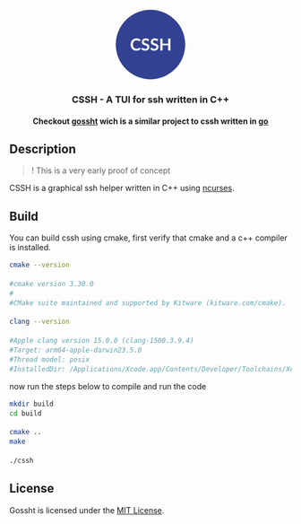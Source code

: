 <div id="top"></div>

<br />
<div align="center">
  <a href="https://github.com/skryvvara/cssh">
      <img src="./.github/assets/cssh.svg" width=124 height=124 style="border-radius: 100%;" alt="CSSH Logo">
  </a>

  <h3 align="center">CSSH - A TUI for ssh written in C++</h3>
  <h4 align="center">Checkout <a href="https://github.com/skryvvara/gossht">gossht</a> wich is a similar project to cssh written in <a href="https://go.dev">go</a></h4>
</div>

## Description

> ! This is a very early proof of concept

CSSH is a graphical ssh helper written in C++ using [ncurses](https://invisible-island.net/ncurses/).

## Build

You can build cssh using cmake, first verify that cmake and a c++ compiler is installed.

```sh
cmake --version

#cmake version 3.30.0
#
#CMake suite maintained and supported by Kitware (kitware.com/cmake).

clang --version

#Apple clang version 15.0.0 (clang-1500.3.9.4)
#Target: arm64-apple-darwin23.5.0
#Thread model: posix
#InstalledDir: /Applications/Xcode.app/Contents/Developer/Toolchains/XcodeDefault.xctoolchain/usr/bin
```

now run the steps below to compile and run the code

```sh
mkdir build
cd build

cmake ..
make

./cssh
```

## License

Gossht is licensed under the [MIT License](https://opensource.org/license/mit).
